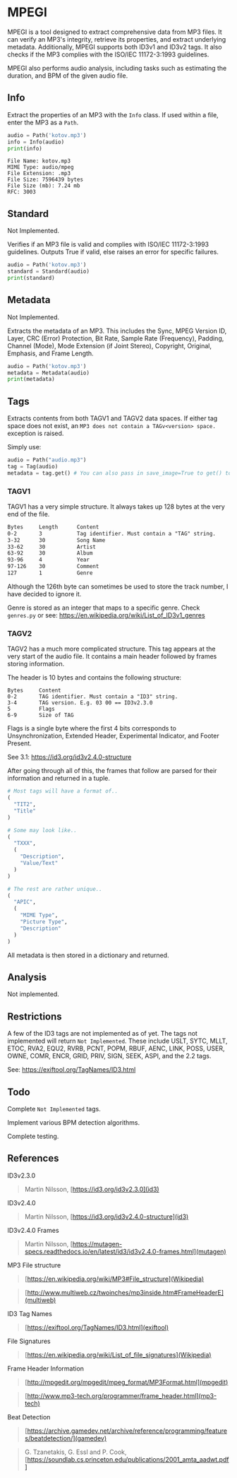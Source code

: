 # MPEGI

MPEGI is a tool designed to extract comprehensive data from MP3 files. It can verify an MP3's integrity, retrieve its properties, and extract underlying metadata. Additionally, MPEGI supports both ID3v1 and ID3v2 tags. It also checks if the MP3 complies with the ISO/IEC 11172-3:1993 guidelines.

MPEGI also performs audio analysis, including tasks such as estimating the duration, and BPM of the given audio file.

## Info

Extract the properties of an MP3 with the `Info` class. If used within a file, enter the MP3 as a `Path`.

```py
audio = Path('kotov.mp3')
info = Info(audio)
print(info)
```
```
File Name: kotov.mp3
MIME Type: audio/mpeg
File Extension: .mp3
File Size: 7596439 bytes
File Size (mb): 7.24 mb
RFC: 3003
```

## Standard

Not Implemented.

Verifies if an MP3 file is valid and complies with ISO/IEC 11172-3:1993 guidelines. Outputs True if valid, else raises an error for specific failures.
```py
audio = Path('kotov.mp3')
standard = Standard(audio)
print(standard)
```

## Metadata

Not Implemented.

Extracts the metadata of an MP3. This includes the Sync, MPEG Version ID, Layer, CRC (Error) Protection, Bit Rate, Sample Rate (Frequency), Padding, Channel (Mode), Mode Extension (if Joint Stereo), Copyright, Original, Emphasis, and Frame Length.
```py
audio = Path('kotov.mp3')
metadata = Metadata(audio)
print(metadata)
```

## Tags

Extracts contents from both TAGV1 and TAGV2 data spaces. If either tag space does not exist, an `MP3 does not contain a TAGv<version> space.` exception is raised.

Simply use:
```py
audio = Path("audio.mp3")
tag = Tag(audio)
metadata = tag.get() # You can also pass in save_image=True to get() to save any attached images (only if APIC exists)
```

### TAGV1

TAGV1 has a very simple structure. It always takes up 128 bytes at the very end of the file.
```txt
Bytes     Length      Content 
0-2       3           Tag identifier. Must contain a "TAG" string.
3-32      30          Song Name
33-62     30          Artist
63-92     30          Album
93-96     4           Year
97-126    30          Comment
127       1           Genre
```

Although the 126th byte can sometimes be used to store the track number, I have decided to ignore it.

Genre is stored as an integer that maps to a specific genre. Check `genres.py` or see: https://en.wikipedia.org/wiki/List_of_ID3v1_genres

### TAGV2 

TAGV2 has a much more complicated structure. This tag appears at the very start of the audio file. It contains a main header followed by frames storing information. 

The header is 10 bytes and contains the following structure:
```
Bytes     Content
0-2       TAG identifier. Must contain a "ID3" string.
3-4       TAG version. E.g. 03 00 == ID3v2.3.0
5         Flags
6-9       Size of TAG
```

Flags is a single byte where the first 4 bits corresponds to Unsynchronization, Extended Header, Experimental Indicator, and Footer Present.

See 3.1: https://id3.org/id3v2.4.0-structure

After going through all of this, the frames that follow are parsed for their information and returned in a tuple.
```py
# Most tags will have a format of..
(
  "TIT2",
  "Title"
)

# Some may look like..
(
  "TXXX",
  (
    "Description",
    "Value/Text"
  )
)

# The rest are rather unique..
(
  "APIC",
  (
    "MIME Type",
    "Picture Type",
    "Description"
  )
)

```

All metadata is then stored in a dictionary and returned.

## Analysis

Not implemented.

## Restrictions

A few of the ID3 tags are not implemented as of yet. The tags not implemented will return `Not Implemented`. These include USLT, SYTC, MLLT, ETOC, RVA2, EQU2, RVRB, PCNT, POPM, RBUF, AENC, LINK, POSS, USER, OWNE, COMR, ENCR, GRID, PRIV, SIGN, SEEK, ASPI, and the 2.2 tags. 

See: https://exiftool.org/TagNames/ID3.html

## Todo

Complete `Not Implemented` tags.

Implement various BPM detection algorithms.

Complete testing.

## References

ID3v2.3.0

  > Martin Nilsson, [https://id3.org/id3v2.3.0](id3)

ID3v2.4.0

  > Martin Nilsson, [https://id3.org/id3v2.4.0-structure](id3)

ID3v2.4.0 Frames

  > Martin Nilsson, [https://mutagen-specs.readthedocs.io/en/latest/id3/id3v2.4.0-frames.html](mutagen)

MP3 File structure

  > [https://en.wikipedia.org/wiki/MP3#File_structure](Wikipedia)

  > [http://www.multiweb.cz/twoinches/mp3inside.htm#FrameHeaderE](multiweb)

ID3 Tag Names 

  > [https://exiftool.org/TagNames/ID3.html](exiftool)

File Signatures

  > [https://en.wikipedia.org/wiki/List_of_file_signatures](Wikipedia)

Frame Header Information 

  > [http://mpgedit.org/mpgedit/mpeg_format/MP3Format.html](mpgedit)

  > [http://www.mp3-tech.org/programmer/frame_header.html](mp3-tech)


Beat Detection

  > [https://archive.gamedev.net/archive/reference/programming/features/beatdetection/](gamedev)

  > G. Tzanetakis, G. Essl and P. Cook, [https://soundlab.cs.princeton.edu/publications/2001_amta_aadwt.pdf]



